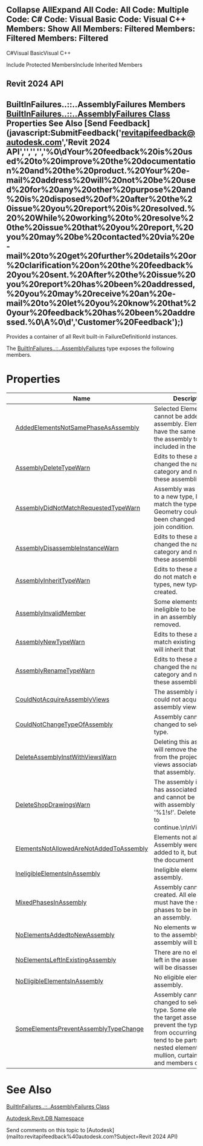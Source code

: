 ﻿

Collapse AllExpand All Code: All Code: Multiple Code: C# Code: Visual Basic Code: Visual C++  Members: Show All Members: Filtered Members: Filtered Members: Filtered   
---  
  
C#Visual BasicVisual C++

Include Protected MembersInclude Inherited Members

Revit 2024 API  
---  
BuiltInFailures..::..AssemblyFailures Members  
[BuiltInFailures..::..AssemblyFailures Class](d1210198-fad4-6166-bafe-cf155e2dfafd.md) Properties See Also [Send Feedback](javascript:SubmitFeedback\('revitapifeedback@autodesk.com','Revit 2024 API','','','','%0\\dYour%20feedback%20is%20used%20to%20improve%20the%20documentation%20and%20the%20product.%20Your%20e-mail%20address%20will%20not%20be%20used%20for%20any%20other%20purpose%20and%20is%20disposed%20of%20after%20the%20issue%20you%20report%20is%20resolved.%20%20While%20working%20to%20resolve%20the%20issue%20that%20you%20report,%20you%20may%20be%20contacted%20via%20e-mail%20to%20get%20further%20details%20or%20clarification%20on%20the%20feedback%20you%20sent.%20After%20the%20issue%20you%20report%20has%20been%20addressed,%20you%20may%20receive%20an%20e-mail%20to%20let%20you%20know%20that%20your%20feedback%20has%20been%20addressed.%0\\A%0\\d','Customer%20Feedback'\);)  
---  
  
Provides a container of all Revit built-in FailureDefinitionId instances.

The [BuiltInFailures..::..AssemblyFailures](d1210198-fad4-6166-bafe-cf155e2dfafd.md) type exposes the following members.

# Properties

|  | Name | Description |
| --- | --- | --- |
|  | [AddedElementsNotSamePhaseAsAssembly](907afa72-b0a4-b0ee-15c2-d1e4bb9dccb0.md) | Selected Element(s) cannot be added to the assembly. Elements must have the same phases as the assembly to be included in the assembly. |
|  | [AssemblyDeleteTypeWarn](ade11df0-8cbc-3257-fad1-3442d8f390ef.md) | Edits to these assemblies changed the naming category and name of these assemblies. |
|  | [AssemblyDidNotMatchRequestedTypeWarn](738963de-1906-e6ef-ec1a-1b306c5de219.md) | Assembly was changed to a new type, but did not match the type. Geometry could have been changed due to a join condition. |
|  | [AssemblyDisassembleInstanceWarn](47ffb46d-7bda-074b-dd60-8104b006fc82.md) | Edits to these assemblies changed the naming category and name of these assemblies. |
|  | [AssemblyInheritTypeWarn](d08704f4-74fc-9495-d2f6-f48956ea384d.md) | Edits to these assemblies do not match existing types, new type will be created. |
|  | [AssemblyInvalidMember](f9eeb102-9f27-3b09-2fe2-411ec91d981c.md) | Some elements became ineligible to be included in an assembly and were removed. |
|  | [AssemblyNewTypeWarn](c4b24f13-6690-e69d-41da-bbd7aa95aa43.md) | Edits to these assemblies match existing type and will inherit that name. |
|  | [AssemblyRenameTypeWarn](97cbaec4-b44f-6189-d9de-450c7187d1fe.md) | Edits to these assemblies changed the naming category and name of these assemblies. |
|  | [CouldNotAcquireAssemblyViews](5d8a541a-5224-06de-b2e9-ef51e51a4dfb.md) | The assembly instance could not acquire the assembly views. |
|  | [CouldNotChangeTypeOfAssembly](e5fdc2bb-dfad-445d-7787-2ac05f90988d.md) | Assembly cannot be changed to selected type. |
|  | [DeleteAssemblyInstWithViewsWarn](96d73728-936e-af66-5489-703bb9fd57ef.md) | Deleting this assembly will remove the assembly from the project and any views associated with that assembly. |
|  | [DeleteShopDrawingsWarn](493a1502-5d33-39d4-a59a-d7774a4d17de.md) | The assembly instance has associated views and cannot be merged with assembly type '%1!s!'. Delete the views to continue.\n\nViews:%2!s! |
|  | [ElementsNotAllowedAreNotAddedToAssembly](ae448d4b-8fb8-449a-7059-51c105fe73a9.md) | Elements not allowed in Assembly were not added to it, but only in the document |
|  | [IneligibleElementsInAssembly](e125d0cc-ee90-23c4-f3cf-38bfb6089413.md) | Ineligible elements in assembly. |
|  | [MixedPhasesInAssembly](238ddab3-fc3c-fd4b-2fb7-e5dfeebc2653.md) | Assembly cannot be created. All elements must have the same phases to be included in an assembly. |
|  | [NoElementsAddedtoNewAssembly](de811629-a395-6ed8-4bfb-a1786fd6f08c.md) | No elements were added to the assembly. No assembly will be created. |
|  | [NoElementsLeftInExistingAssembly](30e11590-a233-79e6-c636-15fc64944dc8.md) | There are no elements left in the assembly. It will be disassembled. |
|  | [NoEligibleElementsInAssembly](ed16b5ab-51ad-6ae2-927c-3f51e3a0e9a4.md) | No eligible elements in assembly. |
|  | [SomeElementsPreventAssemblyTypeChange](c497ae78-e70d-fa94-4c5e-d17d40650421.md) | Assembly cannot be changed to selected type. Some elements in the target assembly prevent the type change from occurring. These tend to be parts and nested elements such as mullion, curtain panels, and members of trusses. |
  
# See Also

[BuiltInFailures..::..AssemblyFailures Class](d1210198-fad4-6166-bafe-cf155e2dfafd.md)

[Autodesk.Revit.DB Namespace](87546ba7-461b-c646-cbb1-2cb8f5bff8b2.md)

Send comments on this topic to [Autodesk](mailto:revitapifeedback%40autodesk.com?Subject=Revit 2024 API)